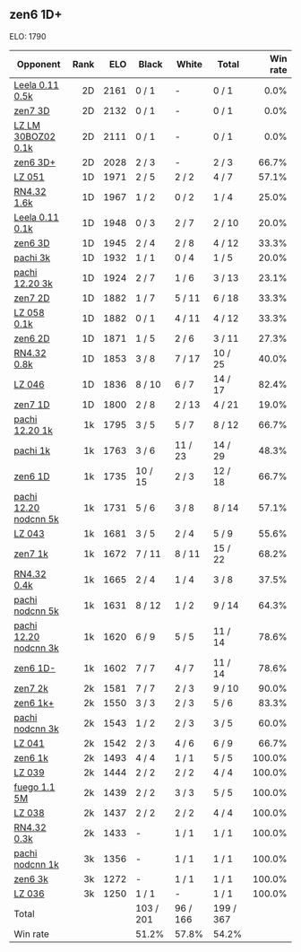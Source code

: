 ## zen6 1D+ ##

ELO: 1790

Opponent | Rank | ELO | Black | White | Total | Win rate
---------|-----:|----:|-------|-------|-------|-------:
[Leela 0.11 0.5k](Leela%200.11%200.5k.md) | 2D | 2161 | 0 / 1 | - | 0 / 1 | 0.0%
[zen7 3D](zen7%203D.md) | 2D | 2132 | 0 / 1 | - | 0 / 1 | 0.0%
[LZ LM 30BOZ02 0.1k](LZ%20LM%2030BOZ02%200.1k.md) | 2D | 2111 | 0 / 1 | - | 0 / 1 | 0.0%
[zen6 3D+](zen6%203D+.md) | 2D | 2028 | 2 / 3 | - | 2 / 3 | 66.7%
[LZ 051](LZ%20051.md) | 1D | 1971 | 2 / 5 | 2 / 2 | 4 / 7 | 57.1%
[RN4.32 1.6k](RN4.32%201.6k.md) | 1D | 1967 | 1 / 2 | 0 / 2 | 1 / 4 | 25.0%
[Leela 0.11 0.1k](Leela%200.11%200.1k.md) | 1D | 1948 | 0 / 3 | 2 / 7 | 2 / 10 | 20.0%
[zen6 3D](zen6%203D.md) | 1D | 1945 | 2 / 4 | 2 / 8 | 4 / 12 | 33.3%
[pachi 3k](pachi%203k.md) | 1D | 1932 | 1 / 1 | 0 / 4 | 1 / 5 | 20.0%
[pachi 12.20 3k](pachi%2012.20%203k.md) | 1D | 1924 | 2 / 7 | 1 / 6 | 3 / 13 | 23.1%
[zen7 2D](zen7%202D.md) | 1D | 1882 | 1 / 7 | 5 / 11 | 6 / 18 | 33.3%
[LZ 058 0.1k](LZ%20058%200.1k.md) | 1D | 1882 | 0 / 1 | 4 / 11 | 4 / 12 | 33.3%
[zen6 2D](zen6%202D.md) | 1D | 1871 | 1 / 5 | 2 / 6 | 3 / 11 | 27.3%
[RN4.32 0.8k](RN4.32%200.8k.md) | 1D | 1853 | 3 / 8 | 7 / 17 | 10 / 25 | 40.0%
[LZ 046](LZ%20046.md) | 1D | 1836 | 8 / 10 | 6 / 7 | 14 / 17 | 82.4%
[zen7 1D](zen7%201D.md) | 1D | 1800 | 2 / 8 | 2 / 13 | 4 / 21 | 19.0%
[pachi 12.20 1k](pachi%2012.20%201k.md) | 1k | 1795 | 3 / 5 | 5 / 7 | 8 / 12 | 66.7%
[pachi 1k](pachi%201k.md) | 1k | 1763 | 3 / 6 | 11 / 23 | 14 / 29 | 48.3%
[zen6 1D](zen6%201D.md) | 1k | 1735 | 10 / 15 | 2 / 3 | 12 / 18 | 66.7%
[pachi 12.20 nodcnn 5k](pachi%2012.20%20nodcnn%205k.md) | 1k | 1731 | 5 / 6 | 3 / 8 | 8 / 14 | 57.1%
[LZ 043](LZ%20043.md) | 1k | 1681 | 3 / 5 | 2 / 4 | 5 / 9 | 55.6%
[zen7 1k](zen7%201k.md) | 1k | 1672 | 7 / 11 | 8 / 11 | 15 / 22 | 68.2%
[RN4.32 0.4k](RN4.32%200.4k.md) | 1k | 1665 | 2 / 4 | 1 / 4 | 3 / 8 | 37.5%
[pachi nodcnn 5k](pachi%20nodcnn%205k.md) | 1k | 1631 | 8 / 12 | 1 / 2 | 9 / 14 | 64.3%
[pachi 12.20 nodcnn 3k](pachi%2012.20%20nodcnn%203k.md) | 1k | 1620 | 6 / 9 | 5 / 5 | 11 / 14 | 78.6%
[zen6 1D-](zen6%201D-.md) | 1k | 1602 | 7 / 7 | 4 / 7 | 11 / 14 | 78.6%
[zen7 2k](zen7%202k.md) | 2k | 1581 | 7 / 7 | 2 / 3 | 9 / 10 | 90.0%
[zen6 1k+](zen6%201k+.md) | 2k | 1550 | 3 / 3 | 2 / 3 | 5 / 6 | 83.3%
[pachi nodcnn 3k](pachi%20nodcnn%203k.md) | 2k | 1543 | 1 / 2 | 2 / 3 | 3 / 5 | 60.0%
[LZ 041](LZ%20041.md) | 2k | 1542 | 2 / 3 | 4 / 6 | 6 / 9 | 66.7%
[zen6 1k](zen6%201k.md) | 2k | 1493 | 4 / 4 | 1 / 1 | 5 / 5 | 100.0%
[LZ 039](LZ%20039.md) | 2k | 1444 | 2 / 2 | 2 / 2 | 4 / 4 | 100.0%
[fuego 1.1 5M](fuego%201.1%205M.md) | 2k | 1439 | 2 / 2 | 3 / 3 | 5 / 5 | 100.0%
[LZ 038](LZ%20038.md) | 2k | 1437 | 2 / 2 | 2 / 2 | 4 / 4 | 100.0%
[RN4.32 0.3k](RN4.32%200.3k.md) | 2k | 1433 | - | 1 / 1 | 1 / 1 | 100.0%
[pachi nodcnn 1k](pachi%20nodcnn%201k.md) | 3k | 1356 | - | 1 / 1 | 1 / 1 | 100.0%
[zen6 3k](zen6%203k.md) | 3k | 1272 | - | 1 / 1 | 1 / 1 | 100.0%
[LZ 036](LZ%20036.md) | 3k | 1250 | 1 / 1 | - | 1 / 1 | 100.0%
Total | | | 103 / 201 | 96 / 166 | 199 / 367 | 
Win rate| | | 51.2% | 57.8% | 54.2% | 
